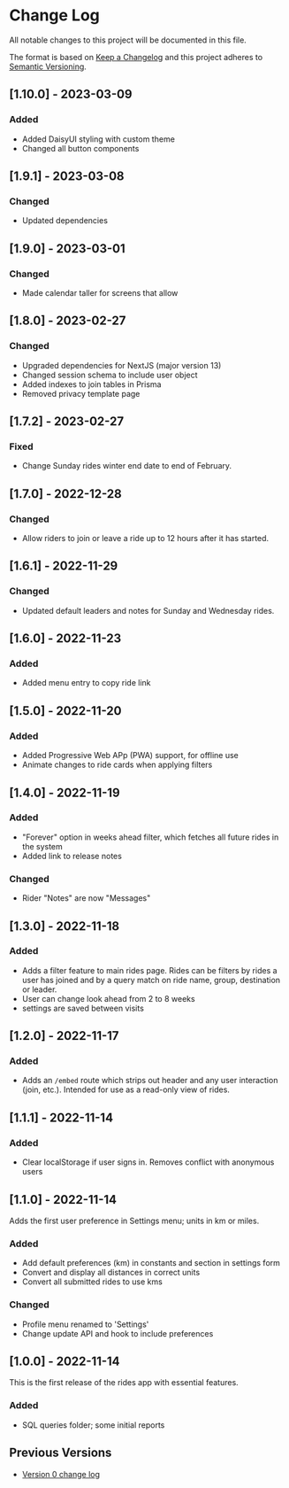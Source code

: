 # Change Log

All notable changes to this project will be documented in this file.

The format is based on [Keep a Changelog](http://keepachangelog.com/)
and this project adheres to [Semantic Versioning](http://semver.org/).

## [1.10.0] - 2023-03-09

### Added

- Added DaisyUI styling with custom theme
- Changed all button components

## [1.9.1] - 2023-03-08

### Changed

- Updated dependencies

## [1.9.0] - 2023-03-01

### Changed

- Made calendar taller for screens that allow

## [1.8.0] - 2023-02-27

### Changed

- Upgraded dependencies for NextJS (major version 13)
- Changed session schema to include user object
- Added indexes to join tables in Prisma
- Removed privacy template page

## [1.7.2] - 2023-02-27

### Fixed

- Change Sunday rides winter end date to end of February.

## [1.7.0] - 2022-12-28

### Changed

- Allow riders to join or leave a ride up to 12 hours after it has started.

## [1.6.1] - 2022-11-29

### Changed

- Updated default leaders and notes for Sunday and Wednesday rides.

## [1.6.0] - 2022-11-23

### Added

- Added menu entry to copy ride link

## [1.5.0] - 2022-11-20

### Added

- Added Progressive Web APp (PWA) support, for offline use
- Animate changes to ride cards when applying filters

## [1.4.0] - 2022-11-19

### Added

- "Forever" option in weeks ahead filter, which fetches all future rides in the system
- Added link to release notes

### Changed

- Rider "Notes" are now "Messages"

## [1.3.0] - 2022-11-18

### Added

- Adds a filter feature to main rides page. Rides can be filters by rides a user has joined and by a query match on ride name, group, destination or leader.
- User can change look ahead from 2 to 8 weeks
- settings are saved between visits

## [1.2.0] - 2022-11-17

### Added

- Adds an `/embed` route which strips out header and any user interaction (join, etc.). Intended for use as a read-only view of rides.

## [1.1.1] - 2022-11-14

### Added

- Clear localStorage if user signs in. Removes conflict with anonymous users

## [1.1.0] - 2022-11-14

Adds the first user preference in Settings menu; units in km or miles.

### Added

- Add default preferences (km) in constants and section in settings form
- Convert and display all distances in correct units
- Convert all submitted rides to use kms

### Changed

- Profile menu renamed to 'Settings'
- Change update API and hook to include preferences

## [1.0.0] - 2022-11-14

This is the first release of the rides app with essential features.

### Added

- SQL queries folder; some initial reports

## Previous Versions

- [Version 0 change log](./CHANGELOG-v0.md)
